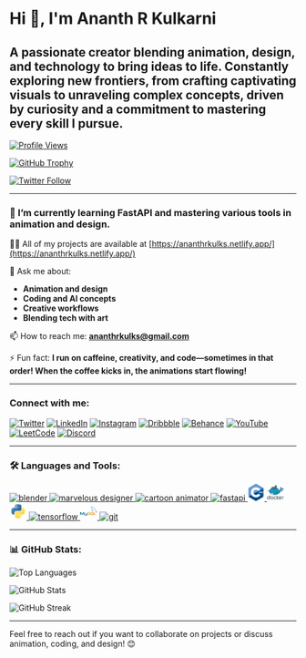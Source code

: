 # Hi 👋, I'm Ananth R Kulkarni

## A passionate creator blending animation, design, and technology to bring ideas to life. Constantly exploring new frontiers, from crafting captivating visuals to unraveling complex concepts, driven by curiosity and a commitment to mastering every skill I pursue.

[![Profile Views](https://komarev.com/ghpvc/?username=ananthrkulks&label=Profile%20views&color=0e75b6&style=flat)](https://github.com/ananthrkulks)

[![GitHub Trophy](https://github-profile-trophy.vercel.app/?username=ananthrkulks)](https://github.com/ryo-ma/github-profile-trophy)

[![Twitter Follow](https://img.shields.io/twitter/follow/@akkioxic1?logo=twitter&style=for-the-badge)](https://twitter.com/@akkioxic1)

---

### 🌱 I’m currently learning **FastAPI** and mastering various tools in animation and design.

👨‍💻 All of my projects are available at [https://ananthrkulks.netlify.app/](https://ananthrkulks.netlify.app/)

💬 Ask me about:
- **Animation and design**
- **Coding and AI concepts**
- **Creative workflows**
- **Blending tech with art**

📫 How to reach me: **ananthrkulks@gmail.com**

⚡ Fun fact: **I run on caffeine, creativity, and code—sometimes in that order! When the coffee kicks in, the animations start flowing!**

---

### Connect with me:
[![Twitter](https://raw.githubusercontent.com/rahuldkjain/github-profile-readme-generator/master/src/images/icons/Social/twitter.svg)](https://twitter.com/@akkioxic1)
[![LinkedIn](https://raw.githubusercontent.com/rahuldkjain/github-profile-readme-generator/master/src/images/icons/Social/linked-in-alt.svg)](https://linkedin.com/in/ananthrkulkarni)
[![Instagram](https://raw.githubusercontent.com/rahuldkjain/github-profile-readme-generator/master/src/images/icons/Social/instagram.svg)](https://instagram.com/_ananth.rk_)
[![Dribbble](https://raw.githubusercontent.com/rahuldkjain/github-profile-readme-generator/master/src/images/icons/Social/dribbble.svg)](https://dribbble.com/ananthrkulkarni)
[![Behance](https://raw.githubusercontent.com/rahuldkjain/github-profile-readme-generator/master/src/images/icons/Social/behance.svg)](https://www.behance.net/ananthrkulkarni)
[![YouTube](https://raw.githubusercontent.com/rahuldkjain/github-profile-readme-generator/master/src/images/icons/Social/youtube.svg)](https://www.youtube.com/c/aflariastudio)
[![LeetCode](https://raw.githubusercontent.com/rahuldkjain/github-profile-readme-generator/master/src/images/icons/Social/leet-code.svg)](https://www.leetcode.com/ananth2003)
[![Discord](https://raw.githubusercontent.com/rahuldkjain/github-profile-readme-generator/master/src/images/icons/Social/discord.svg)](https://discord.gg/ananth9383)

---

### 🛠️ Languages and Tools:
<p align="left">
    <!-- Animation and Design Tools -->
    <a href="https://www.blender.org/" target="_blank" rel="noreferrer">
        <img src="https://download.blender.org/branding/community/blender_community_badge_white.svg" alt="blender" width="30" height="30"/>
    </a>
    <a href="https://www.marvelousdesigner.com/" target="_blank" rel="noreferrer">
        <img src="https://example.com/marvelous-designer-logo.png" alt="marvelous designer" width="30" height="30"/>
    </a>
    <a href="https://www.reallusion.com/cartoon-animator/" target="_blank" rel="noreferrer">
        <img src="https://example.com/cartoon-animator-logo.png" alt="cartoon animator" width="30" height="30"/>
    </a>
    <!-- Coding Tools -->
    <a href="https://www.fastapi.tiangolo.com/" target="_blank" rel="noreferrer">
        <img src="https://fastapi.tiangolo.com/img/logo-margin/logo-teal.png" alt="fastapi" width="30" height="30"/>
    </a>
    <a href="https://www.w3schools.com/cpp/" target="_blank" rel="noreferrer">
        <img src="https://raw.githubusercontent.com/devicons/devicon/master/icons/cplusplus/cplusplus-original.svg" alt="cplusplus" width="30" height="30"/>
    </a>
    <a href="https://www.docker.com/" target="_blank" rel="noreferrer">
        <img src="https://raw.githubusercontent.com/devicons/devicon/master/icons/docker/docker-original-wordmark.svg" alt="docker" width="30" height="30"/>
    </a>
    <a href="https://www.python.org" target="_blank" rel="noreferrer">
        <img src="https://raw.githubusercontent.com/devicons/devicon/master/icons/python/python-original.svg" alt="python" width="30" height="30"/>
    </a>
    <a href="https://www.tensorflow.org" target="_blank" rel="noreferrer">
        <img src="https://www.vectorlogo.zone/logos/tensorflow/tensorflow-icon.svg" alt="tensorflow" width="30" height="30"/>
    </a>
    <a href="https://www.mysql.com/" target="_blank" rel="noreferrer">
        <img src="https://raw.githubusercontent.com/devicons/devicon/master/icons/mysql/mysql-original-wordmark.svg" alt="mysql" width="30" height="30"/>
    </a>
    <a href="https://git-scm.com/" target="_blank" rel="noreferrer">
        <img src="https://www.vectorlogo.zone/logos/git-scm/git-scm-icon.svg" alt="git" width="30" height="30"/>
    </a>
</p>

---

### 📊 GitHub Stats:
![Top Languages](https://github-readme-stats.vercel.app/api/top-langs?username=ananthrkulks&show_icons=true&locale=en&layout=compact)

![GitHub Stats](https://github-readme-stats.vercel.app/api?username=ananthrkulks&show_icons=true&locale=en)

![GitHub Streak](https://github-readme-streak-stats.herokuapp.com/?user=ananthrkulks&)

---

Feel free to reach out if you want to collaborate on projects or discuss animation, coding, and design! 😊
